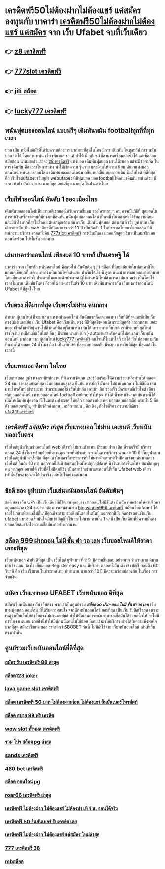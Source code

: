 # เครดิตฟรี50ไม่ต้องฝากไม่ต้องแชร์ แค่สมัคร ลงทุนกับ บาคาร่า [เครดิตฟรี50ไม่ต้องฝากไม่ต้องแชร์ แค่สมัคร](https://member.mabet.net/?action=login) จาก เว็บ Ufabet จบที่เว็บเดียว

## 👉 [z8 เครดิตฟรี](https://member.mabet.net/?action=login)
## 👉 [777slot เครดิตฟรี](https://mabet.net/register/)
## 👉 [jili สล็อต](https://mabet.net/)
## 👉 [lucky777 เครดิตฟรี](https://bio.link/tisawago)

##  พนันฟุตบอลออนไลน์  แบบฟรีๆ  เดิมพันพนัน footballทุกที่ที่ทุกเวลา

 บอล เป็น หนึ่งในกีฬาที่ได้รับความต้องการ มากมายที่สุดในโลก มีการ เดิมพัน ในทุกทวีป การ พนันบอล ทำได้  โดยการ  พนัน   เว็บ  เพียงแค่ ขอแค่ ทำได้ มี อุปกรณ์ที่สามารถเชื่อมต่อเน็ตได้ แต่เมื่อก่อน สมัยก่อน นานมาแล้ว เราจะ [z8 เครดิตฟรี](https://mabet.net/register/) แทงบอล เดิมพันฟุตบอล  ผ่านโต๊ะบอล แต่จะมีข้อจำกัด ในการ เดิมพัน  คือ เวลาในการแทง  ทำให้เกิดความ วุ่นวาย และมีคนให้ความ นิยม หันมาแทงบอลออนไลน์ พนันบอลออนไลน์ เดิมพันบอลออนไลน์มากขึ้น เยอะขึ้น เยอะกว่าเดิม ซึ่งเว็บไชต์  ที่ดีที่สุด  คือ เว็บไซต์ufabet เว็บยูฟ่า webufabet ที่มีฟุตบอล บอล footballให้เล่น เดิมพัน พนันด้วย มีราคา ค่าน้ำ อัตราต่อรอง มากที่สุด เยอะที่สุด มากสุด ในประเทศไทย



##  เว็บกีฬาออนไลน์ อันดับ 1 ของ เมืองไทย  

 เดิมพันบอลออนไลน์เป็นงานอดิเรกยอดได้รับความชื่นชม ของใครหลายๆ คน อาจเป็นวิธีที่ สุดยอดในการทำเงินหรือขาดทุนก็มีบางเหมือนกัน พนันฟุตบอลออนไลน์   เป็นหนึ่งในตลาดที่ ได้รับความนิยม และมีกำไรมากที่สุดในโลก แต่หากคุณต้องเล่นหาเว็บ เดิมพัน ฟุตบอล ต้องเล่นที่ เว็บ ยูฟ่าเบท   เว็บเดียวเท่านั้นเป้น web เดียวที่เปิดมานานกว่า 10 ปี เป็นอับดับ 1 ในประเทศไทยมาโดยตลอด มีมีพนักงาน บริการ ตลอดทั้งคืน [777slot เครดิตฟรี](https://mabet.net/) การเงินมั่นคง ปลอดภัยสุดๆ รีบา เป็นสมาชิกเลยตอนนี้พร้อม โปรโมชั่น  มากมาย 


## เล่นบาคาร่าออนไลน์  เพียงแค่ 10 บาทก็ เป็นเศรษฐี ได้

 บาคาร่า จาก  เว็บหลัก พนันออนไลน์ คือเกมไพ่  อันดับต้น ๆ  [jili สล็อต](https://bio.link/tisawago)  ที่นิยมเล่นกันในบ่อนคาสิโนแถบเอเชียทุกที่  เพราะบาคาร่าเป็นเกมไพ่ที่เล่นง่าย ทำเงินได้เร็ว มี สูตร   แนะนำการเล่นออกมามากมาย โดยเซียนบาคาร่าทั้ง ประเทศไทยและต่างประเทศ  ผู้ใช้งานหน้าใหม่สามารถ เล่นบาคาร่า เป็นโดยใช้เวลาไม่นาน เดิมพันขั้นต่ำ ก็รวยได้ บาคาร่าขั้นต่ำ 10 บาท เดิมพันบาคาร่ากับ เว็บบาคาร่าออนไลน์ Ufabet  ดีที่สุดในไทย


## เว็บตรง  ที่ดีมากที่สุด  เว็บตรงไม่ผ่าน คนกลาง 

ถ้าหาก ผู้เล่นใหม่ ที่จะมาเล่น แทงพนันออนไลน์ อันดับแรกก็คงจะมองหา เว็บที่ดีที่สุดและก็เป็นเว็บตรงไม่ผ่านเอเย่นต์   เว็บ Ufabet คือ เว็บพนัน ตรง  ที่ดีที่สุดในตอนนี้เพราะมีลูกค้า  หลากหลาย  เยอะแยะอาชีพตั้งแต่วัยรุ่นจนไปถึงคนที่มีอายุก็สามารถ เล่นได้ เพราะทางเว็บไซต์ เรามีระบบที่ ยุคใหม่  เข้าใจง่าย เหมือนกับเว็บไซต์ อื่นๆ มีระบบ นำเข้า   เบิก } autoง่ายสำหรับคนที่ไม่เคยเล่น เว็บพนันออนไลน์ มาก่อน หาก ผู้เล่นใหม่ [lucky777 เครดิตฟรี](https://mabet.net/) คนไหนที่ไม่เข้าใจก็ ทำได้ ทักไปสอบถามกับทีมงานได้ ตลอด 24 ชั่วโมง  ถือว่าเป็นเว็บไซต์ ที่สะดวกปลอดภัย มีระบบ การเงินดีที่สุด ที่สุดแล้วในเวลานี้ 


##  เว็บแทงบอล  ดีมาก ในไทย 

เว็บแทงบอล   ยูฟ่า  ทางเรามีพนักงาน  ที่มี ความจัดเจน เซอร์วิสพร้อมให้ความช่วยเหลือท่านได้  ตลอด 24 ชม.  ราคาสุดยอดที่สุด  เงินตอบแทนสุงสุด   ยืนยัน   การบัญชี  มั่นคง  ไม่ผ่านคนกลาง   ไม่มีลิมิต  เล่นผ่านโทรศัพท์   เข้าร่วมง่าย  ผ่านระบบออโต้  เว็บไซ์หลัก  เอาเข้า  เบิก  รวดเร็ว  มีครบจบที่เว็บไซต์  เดียว ฟุตบอลออนไลน์ แทงบอลออนไลน์ football online ทำให้คุณ ทำได้ ที่จะหาเงินจากเส้นทางนี้ได้ เปิดให้เดิมพันฟุตบอล  ทั้งในละต่างประเทศ  ไทยลีก บอลต่างประเทศ บอลสด บอลสเต็ป  ครบทั้ง 5 ลีก ดัง  บอลเยอรมัน, พรีเมียร์ลีกอังกฤษ , ลาลีกาสเปน , ลีกเอิง , กัลโซซีรีอา  ครบจบที่เดียว [ufa24hเครดิตฟรี](https://mabet.net/credit-free-50/)

##  *เครดิตฟรี แค่สมัคร ล่าสุด* เว็บแทงบอล ไม่ผ่าน เอเยนต์ เว็บพนันบอลเว็บตรง 

 เว็บไซต์ยูฟ่าเว็บพนันออนไลน์  web เดียวที่ ไม่ผ่านตัวแทน มีระบบ ฝาก   เบิก ที่รวดเร็วมี บริหาร ตลอด 24 ชั่วโมง พร้อมด้วยทีมงานคุณภาพที่มีประสบการณ์ในการบริการ นานกว่า  10 ปี  เว็บยูฟ่าเบท เว็บไซต์ยูฟ่ามี  น่าเชื่อถือ ที่สุดแล้วในตอนนี้เพราะการที่ ไม่ผ่านตัวแทนทำให้มีคนเข้ามาเล่นมากกว่าเว็บไซต์ อื่นถึง 10 เท่า นอกจากนี้ยังมี ข้อเสนอใหม่ใหม่ทุกๆสัปดาห์ มี เงินเปอร์เซ็นต์ให้จ สมาชิกทุกๆคน หากคุณ อยากได้   เว็บที่ดีไม่ปิดหนีรีบ เป็นสมาชิกเข้ามาเลยตอนนี้ที่เว็บ Ufabet  web เดียวเท่านั้นรับรองคุณจะได้เงินจริง กลับไปใช้อย่างแน่นอน 

## ข้อดี ของ ยูฟ่าเบท  เว็บเล่นพนันออนไลน์ อันดับต้นๆ 

ข้อดี ของ เว็บ UFA เป็นเว็บเดียวที่มีให้เล่นทุกอย่าง ฝากถอน ไม่มีขั้นต่ํา  มีพนักงานพร้อมให้คำปรึกษาอยู่ตลอดเวลา 24 ชม. หากต้องการเล่นสามารถ [big winner999 เครดิตฟรี](https://mabet.net/20-free-100/)  สมัครเว็บufabet  ได้เลยใช้เวลาเพียงแค่ไม่กี่นาทีคุณก็จะสามารถเดิมพันเลยในทันที นอกจากนี้ยัง จัดการ  ถอนเงินเว็บ ufabet  แบบรวดเร็วมันใจเงินเข้าบัญชีไวใช้เวลาไม่นาน ภายใน 1 นาที เป็นเว็บเดียวที่มีความมั่นคงปลอดภัยสมาชิกให้ความเชื่อมั่นมาอย่างยาวนาน


##  [สล็อต 999 ฝากถอน ไม่มี ขั้น ต่ํา วอ เลท](https://mabet.net/register/) เว็บบอลไหนดีให้ราคา  เยอะที่สุด

 เว็บพนันบอล   ค่าน้ำ ดีที่สุด   เป็น   เว็บไซต์ ยูฟ่าเบท  ที่กำลัง   มีความชื่นชอบ  อย่างมาก จำนวนมาก   ดีมาก  เอาเข้า ถอน   ว่องไว  เยี่ยมยอด Register   easy  และ มีบริการ   ตลอดทั้งวัน   ตัง  เข้า  บัญชี   ก่อนถึง  60 วินาที  คือ   เว็บ   เร็วมาก ในประเทศไทย  ทำมานาน   นานกว่า 10 ปี  มีความพร้อมปลอดภัย ในเรื่อง  การจ่ายเงิน 

## สมัคร เว็บแทงบอล UFABET เว็บพนันบอล ดีที่สุด

สมัครเว็บพนันบอล  กับ เว็บตรง พวกเราเป็นศูนย์รวม ***สล็อต xo ฝาก-ถอน ไม่มี ขั้น ต่ํา วอ เลท*** เว็บแทงฟุตบอล ออนไลน์ ที่ได้รับความสนใจ จากนักพนันออนไลน์เยอะที่สุด เป็นเว็บ รับบิลเร็วสุด เพราะเหตุว่าเป็นเว็บไซต์ เว็บตรงไม่ผ่านเอเย่นต์ ทำให้นักเล่นการพนันสามารถเชื่อมั่นได้ว่า ยกนิ้วให้ จะไม่มีการโกง แน่นอน ด้วยสิ่งนี้ทำให้มีนักพนันคนไม่ใช่น้อย ที่เคยเข้ามาใช้บริการ ต่างได้รับความพึงพอใจ มากที่สุด สมัครเว็บแทงบอล  ราคาดีกว่าSBOBET วันนี้ ไม่มีค่าใช้จ่าย เว็บพนันออนไลน์ เล่นที่เว็บตรงเท่านั้น


## ศูนย์รวมเว็บพนันออนไลน์ที่ดีที่สุด

### [สมัคร รับ เครดิตฟรี 88 ล่าสุด](https://atom.io/themes/สมัครฟรีเครดิต%20สล็อต356%20008%20สล็อต%20PG%2020รับ100%20เว็บตรง100%)
### [สล็อต123 joker](https://atom.io/themes/สมัครฟรีเครดิต%20m98%20เครดิตฟรี%20100%20008%20สล็อต%20PG%2020รับ100%20เว็บตรง100%)
### [lava game slot เครดิตฟรี](https://atom.io/themes/สมัครฟรีเครดิต%20zpg%20สล็อต%20008%20สล็อต%20PG%2020รับ100%20เว็บตรง100%)
### [สล็อต เครดิตฟรี 50 บาท ไม่ต้องฝากก่อน ไม่ต้องแชร์ ยืนยันเบอร์โทรศัพท์](https://atom.io/themes/สมัครฟรีเครดิต%20betway%20เครดิตฟรี%20008%20สล็อต%20PG%2020รับ100%20เว็บตรง100%)
### [สล็อต สบาย 99 ฟรี เครดิต](https://atom.io/themes/สมัครฟรีเครดิต%20superslot777%20เครดิตฟรี%2050%20ยืนยัน%20เบอร์%20ใหม่%20ล่าสุด%20008%20สล็อต%20PG%2020รับ100%20เว็บตรง100%)
### [wow slot ทั้งหมด เครดิตฟรี](https://atom.io/themes/สมัครฟรีเครดิต%20r666สล็อต%20008%20สล็อต%20PG%2020รับ100%20เว็บตรง100%)
### [รวม โปร สล็อต pg ล่าสุด](https://atom.io/themes/สมัครฟรีเครดิต%20super%20wallet%20เครดิตฟรี%20008%20สล็อต%20PG%2020รับ100%20เว็บตรง100%)
### [sands เครดิตฟรี](https://atom.io/themes/สมัครฟรีเครดิต%20เครดิตฟรี%20กดรับเอง%2050%20บาท%20008%20สล็อต%20PG%2020รับ100%20เว็บตรง100%)
### [460.bet เครดิตฟรี](https://atom.io/themes/สมัครฟรีเครดิต%20สล็อต585%20008%20สล็อต%20PG%2020รับ100%20เว็บตรง100%)
### [สล็อต ออนไลน์ pg](https://atom.io/themes/สมัครฟรีเครดิต%20jokerเครดิตฟรี%20008%20สล็อต%20PG%2020รับ100%20เว็บตรง100%)
### [roar66 เครดิตฟรี ล่าสุด](https://atom.io/themes/สมัครฟรีเครดิต%20ซุปเปอร์สล็อตxdเครดิตฟรี%20008%20สล็อต%20PG%2020รับ100%20เว็บตรง100%)
### [เครดิตฟรี ไม่ต้องฝาก ไม่ต้องแชร์ ไม่ต้องทำ เทิ ร์ น. ถอนได้จริง](https://atom.io/themes/สมัครฟรีเครดิต%20สล็อต%20xo%20มาใหม่%20008%20สล็อต%20PG%2020รับ100%20เว็บตรง100%)
### [เครดิตฟรี 50 ยืนยันเบอร์ รับเครดิต เลย](https://atom.io/themes/สมัครฟรีเครดิต%20สล็อต%20xo%20เว็บตรง%20ไม่ผ่านเอเย่นต์%202021%20008%20สล็อต%20PG%2020รับ100%20เว็บตรง100%)
### [เครดิตฟรี ไม่ต้องฝาก ไม่ต้องแชร์ แค่สมัคร ใหม่ล่าสุด](https://atom.io/themes/สมัครฟรีเครดิต%20สล็อตออนไลน์%20สมาชิกใหม่%20รับ%20เครดิตฟรี%2050%20008%20สล็อต%20PG%2020รับ100%20เว็บตรง100%)
### [777 เครดิตฟรี 38](https://atom.io/themes/สมัครฟรีเครดิต%20สล็อตufa888%20008%20สล็อต%20PG%2020รับ100%20เว็บตรง100%)
### [mbสล็อต](https://atom.io/themes/สมัครฟรีเครดิต%20เว็บตรงไม่ผ่านเอเย่นต์%20เครดิตฟรี%20100%20008%20สล็อต%20PG%2020รับ100%20เว็บตรง100%)